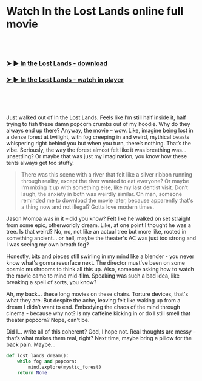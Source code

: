 <h1>Watch In the Lost Lands online full movie</h1>


<br><br>

<h3><a href="https://Sixteens-nighthirecock1977.github.io/ugnmxfbudm/">➤ ► In the Lost Lands - download</a></h3> 
<h3><a href="https://Sixteens-nighthirecock1977.github.io/ugnmxfbudm/">➤ ► In the Lost Lands - watch in player</a></h3>


<br><br><br>


Just walked out of In the Lost Lands. Feels like I’m still half inside it, half trying to fish these damn popcorn crumbs out of my hoodie. Why do they always end up there? Anyway, the movie – wow. Like, imagine being lost in a dense forest at twilight, with fog creeping in and weird, mythical beasts whispering right behind you but when you turn, there’s nothing. That’s the vibe. Seriously, the way the forest almost felt like it was breathing was... unsettling? Or maybe that was just my imagination, you know how these tents always get too stuffy.

> There was this scene with a river that felt like a silver ribbon running through reality, except the river wanted to eat everyone? Or maybe I’m mixing it up with something else, like my last dentist visit. Don’t laugh, the anxiety in both was weirdly similar. Oh man, someone reminded me to download the movie later, because apparently that's a thing now and not illegal? Gotta love modern times.

Jason Momoa was in it – did you know? Felt like he walked on set straight from some epic, otherworldly dream. Like, at one point I thought he was a tree. Is that weird? No, no, not like an actual tree but more like, rooted in something ancient... or hell, maybe the theater's AC was just too strong and I was seeing my own breath fog?

Honestly, bits and pieces still swirling in my mind like a blender - you never know what's gonna resurface next. The director must’ve been on some cosmic mushrooms to think all this up. Also, someone asking how to watch the movie came to mind mid-film. Speaking was such a bad idea, like breaking a spell of sorts, you know?

Ah, my back... these long movies on these chairs. Torture devices, that's what they are. But despite the ache, leaving felt like waking up from a dream I didn’t want to end. Embodying the chaos of the mind through cinema - because why not? Is my caffeine kicking in or do I still smell that theater popcorn? Nope, can't be.

Did I... write all of this coherent? God, I hope not. Real thoughts are messy – that’s what makes them real, right? Next time, maybe bring a pillow for the back pain. Maybe...

```python
def lost_lands_dream():
    while fog and popcorn:
        mind.explore(mystic_forest)
    return None
```

